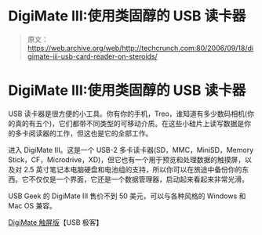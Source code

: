 # DigiMate III:使用类固醇的 USB 读卡器

> 原文：<https://web.archive.org/web/http://techcrunch.com:80/2006/09/18/digimate-iii-usb-card-reader-on-steroids/>

# DigiMate III:使用类固醇的 USB 读卡器

USB 读卡器是很方便的小工具。你有你的手机，Treo，谁知道有多少数码相机(你的真的有五个)，它们都带不同类型的可移动介质。在这些小硅片上读写数据是你的多卡阅读器的工作，但这也是它的全部工作。

进入 DigiMate III。这是一个 USB-2 多卡读卡器(SD，MMC，MiniSD，Memory Stick，CF，Microdrive，XD)，但它也有一个用于预览和处理数据的触摸屏，以及对 2.5 英寸笔记本电脑硬盘和电池组的支持，所以你可以在旅途中备份你的东西。它不仅仅是一个界面，它还是一个数据管理器，启动起来看起来非常光滑。

USB Geek 的 DigiMate III 售价不到 50 美元，可以与各种风格的 Windows 和 Mac OS 兼容。

[DigiMate 触屏版](https://web.archive.org/web/20201202133519/http://www.usbgeek.com/prod_detail.php?prod_id=0546)【USB 极客】